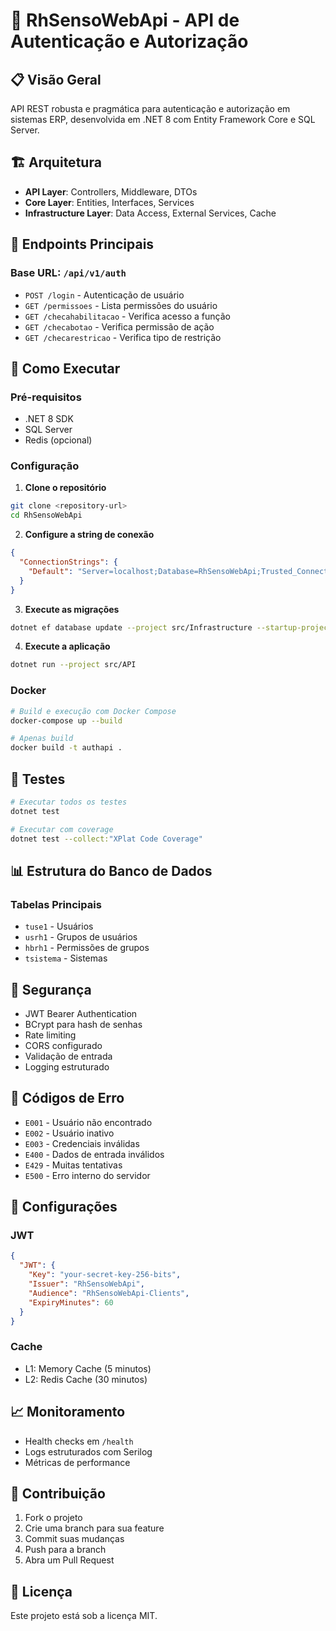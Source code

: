 # 🚀 RhSensoWebApi - API de Autenticação e Autorização

## 📋 Visão Geral

API REST robusta e pragmática para autenticação e autorização em sistemas ERP, desenvolvida em .NET 8 com Entity Framework Core e SQL Server.

## 🏗️ Arquitetura

- **API Layer**: Controllers, Middleware, DTOs
- **Core Layer**: Entities, Interfaces, Services
- **Infrastructure Layer**: Data Access, External Services, Cache

## 🔌 Endpoints Principais

### Base URL: `/api/v1/auth`

- `POST /login` - Autenticação de usuário
- `GET /permissoes` - Lista permissões do usuário
- `GET /checahabilitacao` - Verifica acesso a função
- `GET /checabotao` - Verifica permissão de ação
- `GET /checarestricao` - Verifica tipo de restrição

## 🚀 Como Executar

### Pré-requisitos
- .NET 8 SDK
- SQL Server
- Redis (opcional)

### Configuração

1. **Clone o repositório**
```bash
git clone <repository-url>
cd RhSensoWebApi
```

2. **Configure a string de conexão**
```json
{
  "ConnectionStrings": {
    "Default": "Server=localhost;Database=RhSensoWebApi;Trusted_Connection=true;TrustServerCertificate=true"
  }
}
```

3. **Execute as migrações**
```bash
dotnet ef database update --project src/Infrastructure --startup-project src/API
```

4. **Execute a aplicação**
```bash
dotnet run --project src/API
```

### Docker

```bash
# Build e execução com Docker Compose
docker-compose up --build

# Apenas build
docker build -t authapi .
```

## 🧪 Testes

```bash
# Executar todos os testes
dotnet test

# Executar com coverage
dotnet test --collect:"XPlat Code Coverage"
```

## 📊 Estrutura do Banco de Dados

### Tabelas Principais
- `tuse1` - Usuários
- `usrh1` - Grupos de usuários
- `hbrh1` - Permissões de grupos
- `tsistema` - Sistemas

## 🔐 Segurança

- JWT Bearer Authentication
- BCrypt para hash de senhas
- Rate limiting
- CORS configurado
- Validação de entrada
- Logging estruturado

## 📝 Códigos de Erro

- `E001` - Usuário não encontrado
- `E002` - Usuário inativo
- `E003` - Credenciais inválidas
- `E400` - Dados de entrada inválidos
- `E429` - Muitas tentativas
- `E500` - Erro interno do servidor

## 🔧 Configurações

### JWT
```json
{
  "JWT": {
    "Key": "your-secret-key-256-bits",
    "Issuer": "RhSensoWebApi",
    "Audience": "RhSensoWebApi-Clients",
    "ExpiryMinutes": 60
  }
}
```

### Cache
- L1: Memory Cache (5 minutos)
- L2: Redis Cache (30 minutos)

## 📈 Monitoramento

- Health checks em `/health`
- Logs estruturados com Serilog
- Métricas de performance

## 🤝 Contribuição

1. Fork o projeto
2. Crie uma branch para sua feature
3. Commit suas mudanças
4. Push para a branch
5. Abra um Pull Request

## 📄 Licença

Este projeto está sob a licença MIT.

